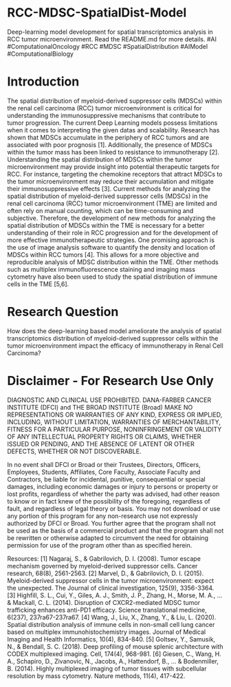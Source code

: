 # RCC-MDSC-SpatialDist-Model
Deep-learning model development for spatial transcriptomics analysis in RCC tumor microenvironment. Read the README.md for more details. #AI #ComputationalOncology #RCC #MDSC #SpatialDistribution #AIModel #ComputationalBiology 


# Introduction 
The spatial distribution of myeloid-derived suppressor cells (MDSCs) within the renal cell carcinoma (RCC) tumor microenvironment is critical for understanding the immunosuppressive mechanisms that contribute to tumor progression. The current Deep Learning models possess limitations when it comes to interpreting the given datas and scalability. Research has shown that MDSCs accumulate in the periphery of RCC tumors and are associated with poor prognosis [1]. Additionally, the presence of MDSCs within the tumor mass has been linked to resistance to immunotherapy [2]. 
Understanding the spatial distribution of MDSCs within the tumor microenvironment may provide insight into potential therapeutic targets for RCC. For instance, targeting the chemokine receptors that attract MDSCs to the tumor microenvironment may reduce their accumulation and mitigate their immunosuppressive effects [3]. 
Current methods for analyzing the spatial distribution of myeloid-derived suppressor cells (MDSCs) in the renal cell carcinoma (RCC) tumor microenvironment (TME) are limited and often rely on manual counting, which can be time-consuming and subjective. Therefore, the development of new methods for analyzing the spatial distribution of MDSCs within the TME is necessary for a better understanding of their role in RCC progression and for the development of more effective immunotherapeutic strategies.
One promising approach is the use of image analysis software to quantify the density and location of MDSCs within RCC tumors [4]. This allows for a more objective and reproducible analysis of MDSC distribution within the TME. Other methods such as multiplex immunofluorescence staining and imaging mass cytometry have also been used to study the spatial distribution of immune cells in the TME [5,6].

# Research Question 
How does the deep-learning based model ameliorate the analysis of spatial transcriptomics distribution of myeloid-derived suppressor cells within the tumor microenvironment impact the efficacy of immunotherapy in Renal Cell Carcinoma?


# Disclaimer - For Research Use Only 
DIAGNOSTIC AND CLINICAL USE PROHIBITED. DANA-FARBER CANCER INSTITUTE (DFCI) and THE BROAD INSTITUTE (Broad) MAKE NO REPRESENTATIONS OR WARRANTIES OF ANY KIND, EXPRESS OR IMPLIED, INCLUDING, WITHOUT LIMITATION, WARRANTIES OF MERCHANTABILITY, FITNESS FOR A PARTICULAR PURPOSE, NONINFRINGEMENT OR VALIDITY OF ANY INTELLECTUAL PROPERTY RIGHTS OR CLAIMS, WHETHER ISSUED OR PENDING, AND THE ABSENCE OF LATENT OR OTHER DEFECTS, WHETHER OR NOT DISCOVERABLE.

In no event shall DFCI or Broad or their Trustees, Directors, Officers, Employees, Students, Affiliates, Core Faculty, Associate Faculty and Contractors, be liable for incidental, punitive, consequential or special damages, including economic damages or injury to persons or property or lost profits, regardless of whether the party was advised, had other reason to know or in fact knew of the possibility of the foregoing, regardless of fault, and regardless of legal theory or basis. You may not download or use any portion of this program for any non-research use not expressly authorized by DFCI or Broad. You further agree that the program shall not be used as the basis of a commercial product and that the program shall not be rewritten or otherwise adapted to circumvent the need for obtaining permission for use of the program other than as specified herein.



Resources: 
[1] Nagaraj, S., & Gabrilovich, D. I. (2008). Tumor escape mechanism governed by myeloid-derived suppressor cells. Cancer research, 68(8), 2561-2563.
[2] Marvel, D., & Gabrilovich, D. I. (2015). Myeloid-derived suppressor cells in the tumor microenvironment: expect the unexpected. The Journal of clinical investigation, 125(9), 3356-3364.
[3] Highfill, S. L., Cui, Y., Giles, A. J., Smith, J. P., Zhang, H., Morse, M. A., … & Mackall, C. L. (2014). Disruption of CXCR2-mediated MDSC tumor trafficking enhances anti-PD1 efficacy. Science translational medicine, 6(237), 237ra67-237ra67.
[4] Wang, J., Liu, X., Zhang, Y., & Liu, L. (2020). Spatial distribution analysis of immune cells in non-small cell lung cancer based on multiplex immunohistochemistry images. Journal of Medical Imaging and Health Informatics, 10(4), 834-840.
[5] Goltsev, Y., Samusik, N., & Bendall, S. C. (2018). Deep profiling of mouse splenic architecture with CODEX multiplexed imaging. Cell, 174(4), 968-981.
[6] Giesen, C., Wang, H. A., Schapiro, D., Zivanovic, N., Jacobs, A., Hattendorf, B., … & Bodenmiller, B. (2014). Highly multiplexed imaging of tumor tissues with subcellular resolution by mass cytometry. Nature methods, 11(4), 417-422.
